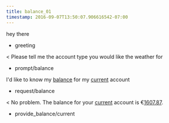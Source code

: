 ```yaml
---
title: balance_01
timestamp: 2016-09-07T13:50:07.906616542-07:00
---
```


hey there
* greeting

< Please tell me the account type you would like the weather for
* prompt/balance

I'd like to know my [balance](action) for my [current](accountType) account
* request/balance

< No problem. The balance for your [current](accountType) account is €[1607.87](amount).
* provide_balance/current